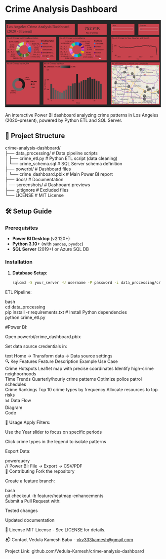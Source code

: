 # Crime Analysis Dashboard

![Dashboard_Screenshot](Screenshot/Dashboard%20Screenshot.png)

An interactive Power BI dashboard analyzing crime patterns in Los Angeles (2020–present), powered by Python ETL and SQL Server.

## 📁 Project Structure
crime-analysis-dashboard/<br>
├── data_processing/ # Data pipeline scripts                                                                                                                                                                 
│ ├── crime_etl.py # Python ETL script (data cleaning)<br>                                                                                                                                                           │ └── crime_schema.sql # SQL Server schema definition<br>                                                                                                                                                            ├── powerbi/ # Dashboard files<br>                                                                                                                                                                                   │ └── crime_dashboard.pbix # Main Power BI report<br>                                                                                                                                                                ├── docs/ # Documentation<br>                                                                                                                                                                                        │  ── screenshots/ # Dashboard previews<br>                                                                                                                                                                          ├── .gitignore # Excluded files<br>                                                                                                                                                                                  └── LICENSE # MIT License<br>

## 🛠️ Setup Guide

### Prerequisites
- **Power BI Desktop** (v2.120+)
- **Python 3.10+** (with `pandas`, `pyodbc`)
- **SQL Server** (2019+) or Azure SQL DB

### Installation
1. **Database Setup**:
   ```bash
   sqlcmd -S your_server -U username -P password -i data_processing/crime_schema.sql
ETL Pipeline:

bash<br>
cd data_processing<br>
pip install -r requirements.txt  # Install Python dependencies<br>
python crime_etl.py<br>

#Power BI:

Open powerbi/crime_dashboard.pbix

Set data source credentials in:

text
Home → Transform data → Data source settings<br>
🔍 Key Features
Feature	Description	Example Use Case<br>
Crime Hotspots	Leaflet map with precise coordinates	Identify high-crime neighborhoods<br>
Time Trends	Quarterly/hourly crime patterns	Optimize police patrol schedules<br>
Crime Rankings	Top 10 crime types by frequency	Allocate resources to top risks<br>
📊 Data Flow<br>
Diagram<br>
Code<br>





🚀 Usage
Apply Filters:

Use the Year slider to focus on specific periods

Click crime types in the legend to isolate patterns

Export Data:<br>

powerquery<br>
// Power BI: File → Export → CSV/PDF<br>
🤝 Contributing
Fork the repository

Create a feature branch:<br>

bash<br>
git checkout -b feature/heatmap-enhancements<br>
Submit a Pull Request with:<br>

Tested changes<br>

Updated documentation<br>

📜 License
MIT License - See LICENSE for details.

📬 Contact
Vedula Kamesh Babu - vkv333kamesh@gmail.com

Project Link: github.com/Vedula-Kamesh/crime-analysis-dashboard
